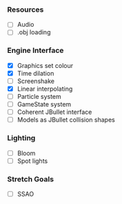 ### Resources

- [ ] Audio
- [ ] .obj loading

### Engine Interface

- [x] Graphics set colour
- [x] Time dilation
- [ ] Screenshake
- [x] Linear interpolating
- [ ] Particle system
- [ ] GameState system
- [ ] Coherent JBullet interface
- [ ] Models as JBullet collision shapes

### Lighting

- [ ] Bloom
- [ ] Spot lights

### Stretch Goals

- [ ] SSAO
